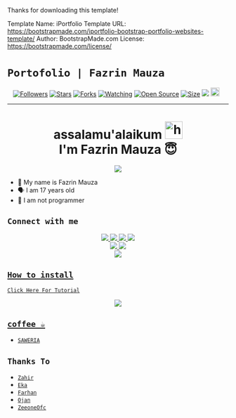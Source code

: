 Thanks for downloading this template!

Template Name: iPortfolio
Template URL: https://bootstrapmade.com/iportfolio-bootstrap-portfolio-websites-template/
Author: BootstrapMade.com
License: https://bootstrapmade.com/license/
# ```Portofolio | Fazrin Mauza```
<p align="center">
<a href="https://github.com/fazrin-mauza/followers"><img title="Followers" src="https://img.shields.io/github/followers/fazrin-mauza?color=red&style=flat-square"></a>
<a href="https://github.com/fazrin-mauza/fazrin-mauza.github.io/stargazers/"><img title="Stars" src="https://img.shields.io/github/stars/fazrin-mauza/fazrin-mauza.github.io?color=blue&style=flat-square"></a>
<a href="https://github.com/fazrin-mauza/fazrin-mauza.github.io/network/members"><img title="Forks" src="https://img.shields.io/github/forks/fazrin-mauza/fazrin-mauza.github.io?color=red&style=flat-square"></a>
<a href="https://github.com/fazrin-mauza/fazrin-mauza.github.io/watchers"><img title="Watching" src="https://img.shields.io/github/watchers/fazrin-mauza/fazrin-mauza.github.io?style=flat-square"></a>
<a href="https://github.com/fazrin-mauza/fazrin-mauza.github.io"><img title="Open Source" src="https://badges.frapsoft.com/os/v2/open-source.svg?v=103"></a>
<a href="https://github.com/zeeoneofc/Rest-api-alphabot/"><img title="Size" src="https://img.shields.io/github/repo-size/fazrin-mauza/fazrin-mauza.github.io?style=flat-square&color=green"></a>
<a href="https://hits.seeyoufarm.com"><img src="https://hits.seeyoufarm.com/api/count/incr/badge.svg?url=https%3A%2F%2Fgithub.com%2Ffazrin-mauza%2Ffazrin-mauza.github.io&count_bg=%2379C83D&title_bg=%23555555&icon=probot.svg&icon_color=%2300FF6D&title=hits&edge_flat=false"/></a>
<a href="https://github.com/fazrin-mauza/fazrin-mauza.github.io/graphs/commit-activity"><img height="20" src="https://img.shields.io/badge/Maintained%3F-yes-green.svg"></a>&nbsp;&nbsp;
</p>
<p align='center'>
    </p>

-------
<h1 align="center">assalamu'alaikum <img src="https://user-images.githubusercontent.com/1303154/88677602-1635ba80-d120-11ea-84d8-d263ba5fc3c0.gif" width="40px" alt="hi"><br>I'm Fazrin Mauza 😇 </h1>
<p align="center">
  <img src="https://c.top4top.io/p_2069qnvob1.jpg" /></>
</p>

- 👼 My name is Fazrin Mauza 
- 🗣️ I am 17 years old 
- 🔭 I am not programmer

## ```Connect with me```
<p align="center">
  <a href="https://instagram.com/fazrinmauza"><img src="https://img.shields.io/badge/Instagram-E4405F?style=for-the-badge&logo=instagram&logoColor=white"/> 
  <a href="https://wa.me/6283110011351"><img src="https://img.shields.io/badge/WhatsApp-25D366?style=for-the-badge&logo=whatsapp&logoColor=white" />
  <a href="https://www.facebook.com/profile.php?id=100015526687857"><img src="https://img.shields.io/badge/Facebook-%234267B2.svg?&style=for-the-badge&logo=facebook&logoColor=white" />
  <a href="https://t.me/fazrinmauza"><img src="https://img.shields.io/badge/Telegram-%230088cc.svg?&style=for-the-badge&logo=telegram&logoColor=white" /> <br>
  <a href="https://github.com/fazrin-mauza"><img src="https://img.shields.io/badge/-GitHub-black?style=flat-square&logo=github" /> 
  <a href="https://youtube.com/c/xZrinva"><img src="https://img.shields.io/youtube/channel/subscribers/UCdzWwbApjkyODby7_MoRYlA?style=social" /> <br>
  <a href="https://komarev.com/ghpvc/?username=fazrin-mauza&color=blue&style=flat-square&label=Profile+Dilihat"><img src="https://komarev.com/ghpvc/?username=fazrin-mauza&color=blue&style=flat-square&label=Profile+Dilihat" />

</p>

## ```How to install```

[`Click Here For Tutorial`](https://youtu.be/BCY6V2PDDEA)<br>

<p align="center">
  <a href="https://youtu.be/BCY6V2PDDEA"><img src="https://telegra.ph/file/a5f2d77a88420560ed8c5.jpg" />
</p>



## ```coffee ☕```

- [`SAWERIA`](https://saweria.co/zeeoneofc)

## ```Thanks To```

- [`Zahir`]()
- [`Eka`]()
- [`Farhan`]()
- [`Ojan`]()
- [`ZeeoneOfc`]()
